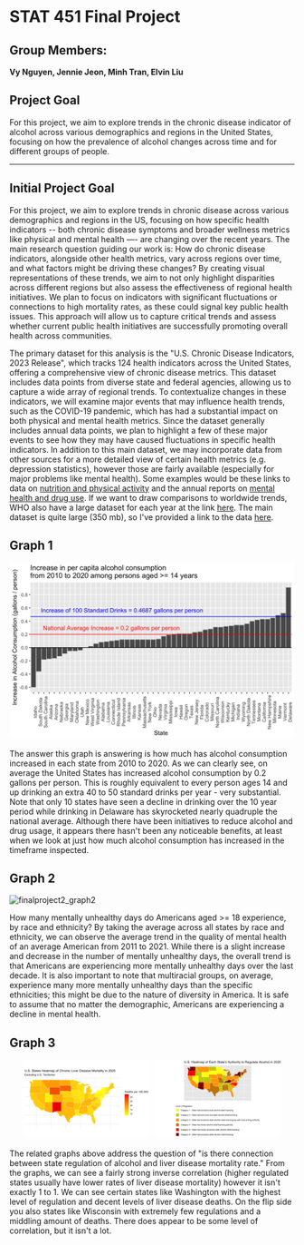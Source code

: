 # STAT 451 Final Project

## Group Members:

**Vy Nguyen, Jennie Jeon, Minh Tran, Elvin Liu**

## Project Goal

For this project, we aim to explore trends in the chronic disease indicator of alcohol across various demographics and regions in the United States, focusing on how the prevalence of alcohol changes across time and for different groups of people.

---

## Initial Project Goal

For this project, we aim to explore trends in chronic disease across various demographics and regions in the US, focusing on how specific health indicators -- both chronic disease symptoms and broader wellness metrics like physical and mental health —- are changing over the recent years. The main research question guiding our work is: How do chronic disease indicators, alongside other health metrics, vary across regions over time, and what factors might be driving these changes? By creating visual representations of these trends, we aim to not only highlight disparities across different regions but also assess the effectiveness of regional health initiatives. We plan to focus on indicators with significant fluctuations or connections to high mortality rates, as these could signal key public health issues. This approach will allow us to capture critical trends and assess whether current public health initiatives are successfully promoting overall health across communities.

The primary dataset for this analysis is the "U.S. Chronic Disease Indicators, 2023 Release", which tracks 124 health indicators across the United States, offering a comprehensive view of chronic disease metrics. This dataset includes data points from diverse state and federal agencies, allowing us to capture a wide array of regional trends. To contextualize changes in these indicators, we will examine major events that may influence health trends, such as the COVID-19 pandemic, which has had a substantial impact on both physical and mental health metrics. Since the dataset generally includes annual data points, we plan to highlight a few of these major events to see how they may have caused fluctuations in specific health indicators. In addition to this main dataset, we may incorporate data from other sources for a more detailed view of certain health metrics (e.g. depression statistics), however those are fairly available (especially for major problems like mental health). Some examples would be these links to data on [nutrition and physical activity](https://catalog.data.gov/dataset/nutrition-physical-activity-and-obesity-behavioral-risk-factor-surveillance-system) and the annual reports on [mental health and drug use](https://www.samhsa.gov/data/data-we-collect/nsduh-national-survey-drug-use-and-health). If we want to draw comparisons to worldwide trends, WHO also have a large dataset for each year at the link [here](https://data.who.int/). The main dataset is quite large (350 mb), so I've provided a link to the data [here](https://catalog.data.gov/dataset/u-s-chronic-disease-indicators-cdi).

## Graph 1

![](./graphs/graph_png/graph_1.png)

The answer this graph is answering is how much has alcohol consumption increased in each state from 2010 to 2020. As we can clearly see, on average the United States has increased alcohol consumption by 0.2 gallons per person. This is roughly equivalent to every person ages 14 and up drinking an extra 40 to 50 standard drinks per year - very substantial. Note that only 10 states have seen a decline in drinking over the 10 year period while drinking in Delaware has skyrocketed nearly quadruple the national average. Although there have been initiatives to reduce alcohol and drug usage, it appears there hasn't been any noticeable benefits, at least when we look at just how much alcohol consumption has increased in the timeframe inspected.

## Graph 2
![finalproject2_graph2](https://github.com/user-attachments/assets/aa3f1f84-a1f8-4a34-97e5-40e0374bd76e)

How many mentally unhealthy days do Americans aged >= 18 experience, by race and ethnicity? By taking the average across all states by race and ethnicity, we can observe the average trend in the quality of mental health of an average American from 2011 to 2021. While there is a slight increase and decrease in the number of mentally unhealthy days, the overall trend is that Americans are experiencing more mentally unhealthy days over the last decade. It is also important to note that multiracial groups, on average, experience many more mentally unhealthy days than the specific ethnicities; this might be due to the nature of diversity in America. It is safe to assume that no matter the demographic, Americans are experiencing a decline in mental health. 

## Graph 3
<p align="center">
  <img src="./graphs/graph_png/graph_2_part_1.png" width="45%"/>
  <img src="./graphs/graph_png/graph_2_part_2.png" width="45%"/>
</p>

The related graphs above address the question of "is there connection between state regulation of alcohol and liver disease mortality rate." From the graphs, we can see a fairly strong inverse correlation (higher regulated states usually have lower rates of liver disease mortality) however it isn't exactly 1 to 1. We can see certain states like Washington with the highest level of regulation and decent levels of liver disease deaths. On the flip side you also states like Wisconsin with extremely few regulations and a middling amount of deaths. There does appear to be some level of correlation, but it isn't a lot.
